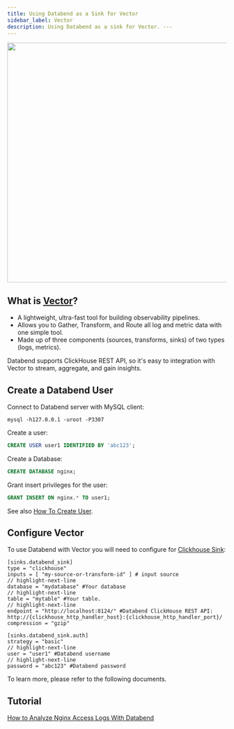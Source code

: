 ```yaml
---
title: Using Databend as a Sink for Vector
sidebar_label: Vector
description: Using Databend as a sink for Vector. ---
---
```


<p align="center">
<img src="https://datafuse-1253727613.cos.ap-hongkong.myqcloud.com/integration/integration-databend-vector.png" width="550"/>
</p>

## What is [Vector](https://vector.dev/)?

* A lightweight, ultra-fast tool for building observability pipelines.
* Allows you to Gather, Transform, and Route all log and metric data with one simple tool.
* Made up of three components (sources, transforms, sinks) of two types (logs, metrics).

Databend supports ClickHouse REST API, so it's easy to integration with Vector to stream, aggregate, and gain insights.

## Create a Databend User

Connect to Databend server with MySQL client:
```shell
mysql -h127.0.0.1 -uroot -P3307 
```

Create a user:
```sql
CREATE USER user1 IDENTIFIED BY 'abc123';
```

Create a Database:
```sql
CREATE DATABASE nginx;
```

Grant insert privileges for the user:
```sql
GRANT INSERT ON nginx.* TO user1;
```

See also [How To Create User](../../14-sql-commands/00-ddl/30-user/01-user-create-user.md).

## Configure Vector

To use Databend with Vector you will need to configure for [Clickhouse Sink](https://vector.dev/docs/reference/configuration/sinks/clickhouse/#example-configurations):

```shell
[sinks.databend_sink]
type = "clickhouse"
inputs = [ "my-source-or-transform-id" ] # input source
// highlight-next-line
database = "mydatabase" #Your database
// highlight-next-line
table = "mytable" #Your table.
// highlight-next-line
endpoint = "http://localhost:8124/" #Databend ClickHouse REST API: http://{clickhouse_http_handler_host}:{clickhouse_http_handler_port}/
compression = "gzip"
```

```shell
[sinks.databend_sink.auth]
strategy = "basic"
// highlight-next-line
user = "user1" #Databend username
// highlight-next-line
password = "abc123" #Databend password
```

To learn more, please refer to the following documents.
## Tutorial

[How to Analyze Nginx Access Logs With Databend](../../21-use-cases/02-analyze-nginx-logs-with-databend-and-vector.md)

